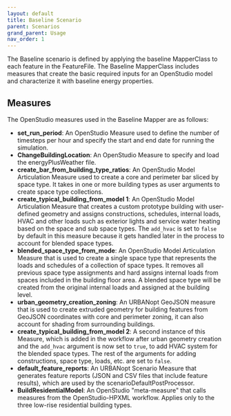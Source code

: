 ```yaml
---
layout: default
title: Baseline Scenario
parent: Scenarios
grand_parent: Usage
nav_order: 1
---
```


The Baseline scenario is defined by applying the baseline MapperClass to each feature in the FeatureFile. The Baseline MapperClass includes measures that create the basic required inputs for an OpenStudio model and characterize it with baseline energy properties.

## Measures
The OpenStudio measures used in the Baseline Mapper are as follows: 

- **set_run_period**: An OpenStudio Measure used to define the number of timesteps per hour and specify the start and end date for running the simulation.
- **ChangeBuildingLocation**: An OpenStudio Measure to specify and load the energyPlusWeather file.
- **create_bar_from_building_type_ratios**: An OpenStudio Model Articulation Measure used to create a core and perimeter bar sliced by space type. It takes in one or more building types as user arguments to create space type collections.
- **create_typical_building_from_model 1**: An OpenStudio Model Articulation Measure that creates a custom prototype building with user-defined geometry and assigns constructions, schedules, internal loads, HVAC and other loads such as exterior lights and service water heating based on the space and sub space types. The `add_hvac` is set to `false` by default in this measure because it gets handled later in the process to account for blended space types.
- **blended_space_type_from_mode**: An OpenStudio Model Articulation Measure that is used to create a single space type that represents the loads and schedules of a collection of space types. It removes all previous space type assignments and hard assigns internal loads from spaces included in the building floor area. A blended space type will be created from the original internal loads and assigned at the building level.
- **urban_geometry_creation_zoning**: An URBANopt GeoJSON measure that is used to create extruded geometry for building features from
  GeoJSON coordinates with core and perimeter zoning, it can also account for shading from
  surrounding buildings.
- **create_typical_building_from_model 2**: A second instance of this Measure, which is added in the workflow after urban geometry creation and the `add_hvac` argument is now set to `true`, to add HVAC system for the blended space types. The rest of the arguments for adding constructions, space type, loads, etc. are set to `false`.
- **default_feature_reports**: An URBANopt Scenario Measure that generates feature reports (JSON and CSV files that include feature results), which are used by the scenarioDefaultPostProcessor.
- **BuildResidentialModel**: An OpenStudio "meta-measure" that calls measures from the OpenStudio-HPXML workflow. Applies only to the three low-rise residential building types.